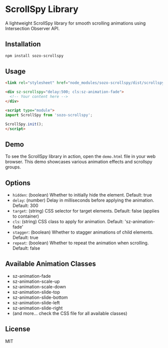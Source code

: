 # ScrollSpy Library

A lightweight ScrollSpy library for smooth scrolling animations using Intersection Observer API.

## Installation

```bash
npm install sozo-scrollspy
```

## Usage

```html
<link rel="stylesheet" href="node_modules/sozo-scrollspy/dist/scrollspy.min.css">

<div sz-scrollspy="delay:500; cls:sz-animation-fade">
  <!-- Your content here -->
</div>

<script type="module">
import ScrollSpy from 'sozo-scrollspy';

ScrollSpy.init();
</script>
```

## Demo

To see the ScrollSpy library in action, open the `demo.html` file in your web browser. This demo showcases various animation effects and scrollspy groups.

## Options

- `hidden`: (boolean) Whether to initially hide the element. Default: true
- `delay`: (number) Delay in milliseconds before applying the animation. Default: 300
- `target`: (string) CSS selector for target elements. Default: false (applies to container)
- `cls`: (string) CSS class to apply for animation. Default: 'sz-animation-fade'
- `stagger`: (boolean) Whether to stagger animations of child elements. Default: true
- `repeat`: (boolean) Whether to repeat the animation when scrolling. Default: false

## Available Animation Classes

- sz-animation-fade
- sz-animation-scale-up
- sz-animation-scale-down
- sz-animation-slide-top
- sz-animation-slide-bottom
- sz-animation-slide-left
- sz-animation-slide-right
- (and more... check the CSS file for all available classes)

## License

MIT
